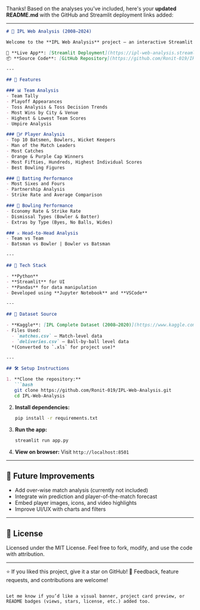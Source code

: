 Thanks! Based on the analyses you’ve included, here's your **updated README.md** with the GitHub and Streamlit deployment links added:

---

````markdown
# 🏏 IPL Web Analysis (2008–2024)

Welcome to the **IPL Web Analysis** project – an interactive Streamlit web app that uncovers deep insights from **IPL matches (2008 to 2024)** using match and ball-by-ball data. Dive into comprehensive analytics across teams, players, performances, and rivalries.

🔗 **Live App**: [Streamlit Deployment](https://ipl-web-analysis.streamlit.app/)  
📦 **Source Code**: [GitHub Repository](https://github.com/Ronit-019/IPL-Web-Analysis)

---

## 🚀 Features

### 📊 Team Analysis
- Team Tally
- Playoff Appearances
- Toss Analysis & Toss Decision Trends
- Most Wins by City & Venue
- Highest & Lowest Team Scores
- Umpire Analysis

### 🧍‍♂️ Player Analysis
- Top 10 Batsmen, Bowlers, Wicket Keepers
- Man of the Match Leaders
- Most Catches
- Orange & Purple Cap Winners
- Most Fifties, Hundreds, Highest Individual Scores
- Best Bowling Figures

### 🏏 Batting Performance
- Most Sixes and Fours
- Partnership Analysis
- Strike Rate and Average Comparison

### 🎯 Bowling Performance
- Economy Rate & Strike Rate
- Dismissal Types (Bowler & Batter)
- Extras by Type (Byes, No Balls, Wides)

### ⚔️ Head-to-Head Analysis
- Team vs Team
- Batsman vs Bowler | Bowler vs Batsman

---

## 🧠 Tech Stack

- **Python**
- **Streamlit** for UI
- **Pandas** for data manipulation
- Developed using **Jupyter Notebook** and **VSCode**

---

## 📁 Dataset Source

- **Kaggle**: [IPL Complete Dataset (2008–2020)](https://www.kaggle.com/datasets/patrickb1912/ipl-complete-dataset-20082020)
- Files Used:
  - `matches.csv` – Match-level data
  - `deliveries.csv` – Ball-by-ball level data  
  *(Converted to `.xls` for project use)*

---

## 🛠️ Setup Instructions

1. **Clone the repository:**
   ```bash
   git clone https://github.com/Ronit-019/IPL-Web-Analysis.git
   cd IPL-Web-Analysis
````

2. **Install dependencies:**

   ```bash
   pip install -r requirements.txt
   ```

3. **Run the app:**

   ```bash
   streamlit run app.py
   ```

4. **View on browser:**
   Visit `http://localhost:8501`

---

## 📌 Future Improvements

* Add over-wise match analysis (currently not included)
* Integrate win prediction and player-of-the-match forecast
* Embed player images, icons, and video highlights
* Improve UI/UX with charts and filters

---

## 📄 License

Licensed under the MIT License.
Feel free to fork, modify, and use the code with attribution.

---

⭐ If you liked this project, give it a star on GitHub!
📢 Feedback, feature requests, and contributions are welcome!

```

Let me know if you’d like a visual banner, project card preview, or README badges (views, stars, license, etc.) added too.
```
